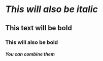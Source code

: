 # _This will also be italic_

## **This text will be bold**

### __This will also be bold__

#### _You **can** combine them_
